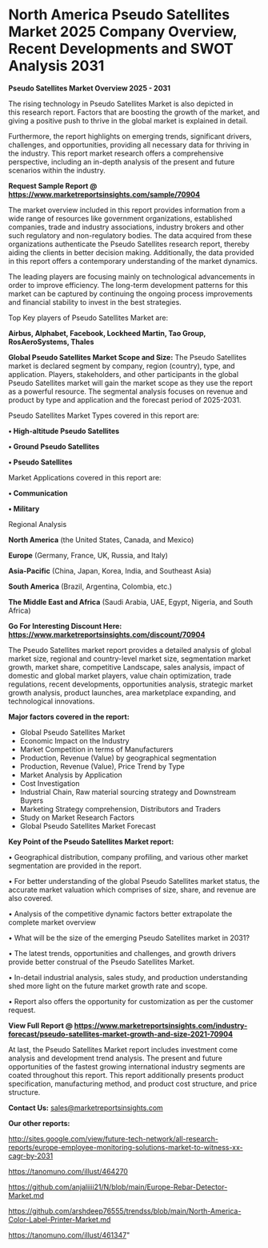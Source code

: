 # North America Pseudo Satellites Market 2025 Company Overview, Recent Developments and SWOT Analysis 2031

<Strong> Pseudo Satellites Market Overview 2025 - 2031</strong>

The rising technology in Pseudo Satellites Market is also depicted in this research report. Factors that are boosting the growth of the market, and giving a positive push to thrive in the global market is explained in detail.

Furthermore, the report highlights on emerging trends, significant drivers, challenges, and opportunities, providing all necessary data for thriving in the industry. This report market research offers a comprehensive perspective, including an in-depth analysis of the present and future scenarios within the industry.

<strong>Request Sample Report @ <a href=https://www.marketreportsinsights.com/sample/70904>https://www.marketreportsinsights.com/sample/70904</a></strong>

The market overview included in this report provides information from a wide range of resources like government organizations, established companies, trade and industry associations, industry brokers and other such regulatory and non-regulatory bodies. The data acquired from these organizations authenticate the Pseudo Satellites research report, thereby aiding the clients in better decision making. Additionally, the data provided in this report offers a contemporary understanding of the market dynamics.

The leading players are focusing mainly on technological advancements in order to improve efficiency. The long-term development patterns for this market can be captured by continuing the ongoing process improvements and financial stability to invest in the best strategies.

Top Key players of Pseudo Satellites Market are:

<strong>Airbus, Alphabet, Facebook, Lockheed Martin, Tao Group, RosAeroSystems, Thales</strong>

<strong><b>Global Pseudo Satellites Market Scope and Size:</b></strong>
The Pseudo Satellites market is declared segment by company, region (country), type, and application. Players, stakeholders, and other participants in the global Pseudo Satellites market will gain the market scope as they use the report as a powerful resource. The segmental analysis focuses on revenue and product by type and application and the forecast period of 2025-2031.

Pseudo Satellites Market Types covered in this report are:

<strong>• High-altitude Pseudo Satellites

• Ground Pseudo Satellites

• Pseudo Satellites</strong>

Market Applications covered in this report are:

<strong>• Communication

• Military</strong> 

Regional Analysis

<strong>North America</strong> (the United States, Canada, and Mexico)

<strong>Europe</strong> (Germany, France, UK, Russia, and Italy)

<strong>Asia-Pacific</strong> (China, Japan, Korea, India, and Southeast Asia)

<strong>South America</strong> (Brazil, Argentina, Colombia, etc.)

<strong>The Middle East and Africa</strong> (Saudi Arabia, UAE, Egypt, Nigeria, and South Africa)

<strong>Go For Interesting Discount Here: <a href=https://www.marketreportsinsights.com/discount/70904>https://www.marketreportsinsights.com/discount/70904</a></strong>

The Pseudo Satellites market report provides a detailed analysis of global market size, regional and country-level market size, segmentation market growth, market share, competitive Landscape, sales analysis, impact of domestic and global market players, value chain optimization, trade regulations, recent developments, opportunities analysis, strategic market growth analysis, product launches, area marketplace expanding, and technological innovations.

<strong><b>Major factors covered in the report:</b></strong>
<ul>
  <li>Global Pseudo Satellites Market </li>
  <li>Economic Impact on the Industry</li>
  <li>Market Competition in terms of Manufacturers</li>
  <li>Production, Revenue (Value) by geographical segmentation</li>
  <li>Production, Revenue (Value), Price Trend by Type</li>
  <li>Market Analysis by Application</li>
  <li>Cost Investigation</li>
  <li>Industrial Chain, Raw material sourcing strategy and Downstream Buyers</li>
  <li>Marketing Strategy comprehension, Distributors and Traders</li>
  <li>Study on Market Research Factors</li>
  <li>Global Pseudo Satellites Market Forecast</li>
</ul>

<strong><b>Key Point of the Pseudo Satellites Market report:</b></strong>

• Geographical distribution, company profiling, and various other market segmentation are provided in the report.

• For better understanding of the global Pseudo Satellites market status, the accurate market valuation which comprises of size, share, and revenue are also covered.

• Analysis of the competitive dynamic factors better extrapolate the complete market overview

• What will be the size of the emerging Pseudo Satellites market in 2031?

• The latest trends, opportunities and challenges, and growth drivers provide better construal of the Pseudo Satellites Market.

• In-detail industrial analysis, sales study, and production understanding shed more light on the future market growth rate and scope.

• Report also offers the opportunity for customization as per the customer request.

<strong><b>View Full Report @ <a href=https://www.marketreportsinsights.com/industry-forecast/pseudo-satellites-market-growth-and-size-2021-70904>https://www.marketreportsinsights.com/industry-forecast/pseudo-satellites-market-growth-and-size-2021-70904</a></b></strong>


At last, the Pseudo Satellites Market report includes investment come analysis and development trend analysis. The present and future opportunities of the fastest growing international industry segments are coated throughout this report. This report additionally presents product specification, manufacturing method, and product cost structure, and price structure.

<strong>Contact Us:</strong>
sales@marketreportsinsights.com

<strong>Our other reports:</strong>

<a href=http://sites.google.com/view/future-tech-network/all-research-reports/europe-employee-monitoring-solutions-market-to-witness-xx-cagr-by-2031>http://sites.google.com/view/future-tech-network/all-research-reports/europe-employee-monitoring-solutions-market-to-witness-xx-cagr-by-2031</a>

<a href=https://tanomuno.com/illust/464270>https://tanomuno.com/illust/464270</a>

<a href=https://github.com/anjaliiii21/N/blob/main/Europe-Rebar-Detector-Market.md>https://github.com/anjaliiii21/N/blob/main/Europe-Rebar-Detector-Market.md</a>

<a href=https://github.com/arshdeep76555/trendss/blob/main/North-America-Color-Label-Printer-Market.md>https://github.com/arshdeep76555/trendss/blob/main/North-America-Color-Label-Printer-Market.md</a>

<a href=https://tanomuno.com/illust/461347>https://tanomuno.com/illust/461347</a>"
